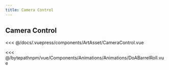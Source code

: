 ```yaml
---
title: Camera Control
---
```

## Camera Control


<<< @/docs/.vuepress/components/ArtAsset/CameraControl.vue

<<< @/bytepathnpm/vue/Components/Animations/Animations/DoABarrelRoll.vue

<ClientOnly>
<Demo :end="2500" v-slot="{ keyframe }">
<ArtAsset-CameraControl :keyframe="keyframe" />
</Demo>  
</ClientOnly>
